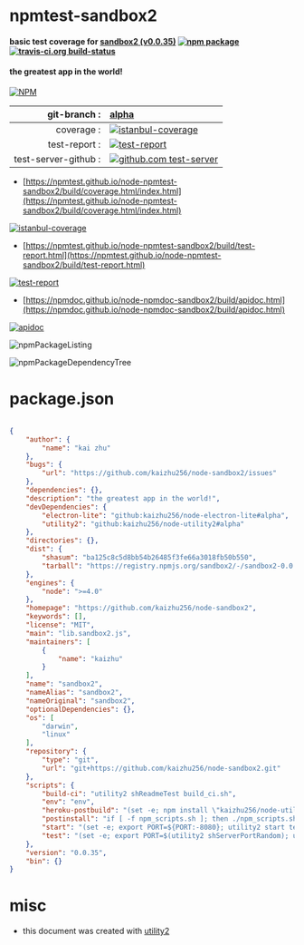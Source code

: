 # npmtest-sandbox2

#### basic test coverage for  [sandbox2 (v0.0.35)](https://github.com/kaizhu256/node-sandbox2)  [![npm package](https://img.shields.io/npm/v/npmtest-sandbox2.svg?style=flat-square)](https://www.npmjs.org/package/npmtest-sandbox2) [![travis-ci.org build-status](https://api.travis-ci.org/npmtest/node-npmtest-sandbox2.svg)](https://travis-ci.org/npmtest/node-npmtest-sandbox2)

#### the greatest app in the world!

[![NPM](https://nodei.co/npm/sandbox2.png?downloads=true&downloadRank=true&stars=true)](https://www.npmjs.com/package/sandbox2)

| git-branch : | [alpha](https://github.com/npmtest/node-npmtest-sandbox2/tree/alpha)|
|--:|:--|
| coverage : | [![istanbul-coverage](https://npmtest.github.io/node-npmtest-sandbox2/build/coverage.badge.svg)](https://npmtest.github.io/node-npmtest-sandbox2/build/coverage.html/index.html)|
| test-report : | [![test-report](https://npmtest.github.io/node-npmtest-sandbox2/build/test-report.badge.svg)](https://npmtest.github.io/node-npmtest-sandbox2/build/test-report.html)|
| test-server-github : | [![github.com test-server](https://npmtest.github.io/node-npmtest-sandbox2/GitHub-Mark-32px.png)](https://npmtest.github.io/node-npmtest-sandbox2/build/app/index.html) | | build-artifacts : | [![build-artifacts](https://npmtest.github.io/node-npmtest-sandbox2/glyphicons_144_folder_open.png)](https://github.com/npmtest/node-npmtest-sandbox2/tree/gh-pages/build)|

- [https://npmtest.github.io/node-npmtest-sandbox2/build/coverage.html/index.html](https://npmtest.github.io/node-npmtest-sandbox2/build/coverage.html/index.html)

[![istanbul-coverage](https://npmtest.github.io/node-npmtest-sandbox2/build/screenCapture.buildCi.browser.%252Ftmp%252Fbuild%252Fcoverage.lib.html.png)](https://npmtest.github.io/node-npmtest-sandbox2/build/coverage.html/index.html)

- [https://npmtest.github.io/node-npmtest-sandbox2/build/test-report.html](https://npmtest.github.io/node-npmtest-sandbox2/build/test-report.html)

[![test-report](https://npmtest.github.io/node-npmtest-sandbox2/build/screenCapture.buildCi.browser.%252Ftmp%252Fbuild%252Ftest-report.html.png)](https://npmtest.github.io/node-npmtest-sandbox2/build/test-report.html)

- [https://npmdoc.github.io/node-npmdoc-sandbox2/build/apidoc.html](https://npmdoc.github.io/node-npmdoc-sandbox2/build/apidoc.html)

[![apidoc](https://npmdoc.github.io/node-npmdoc-sandbox2/build/screenCapture.buildCi.browser.%252Ftmp%252Fbuild%252Fapidoc.html.png)](https://npmdoc.github.io/node-npmdoc-sandbox2/build/apidoc.html)

![npmPackageListing](https://npmtest.github.io/node-npmtest-sandbox2/build/screenCapture.npmPackageListing.svg)

![npmPackageDependencyTree](https://npmtest.github.io/node-npmtest-sandbox2/build/screenCapture.npmPackageDependencyTree.svg)



# package.json

```json

{
    "author": {
        "name": "kai zhu"
    },
    "bugs": {
        "url": "https://github.com/kaizhu256/node-sandbox2/issues"
    },
    "dependencies": {},
    "description": "the greatest app in the world!",
    "devDependencies": {
        "electron-lite": "github:kaizhu256/node-electron-lite#alpha",
        "utility2": "github:kaizhu256/node-utility2#alpha"
    },
    "directories": {},
    "dist": {
        "shasum": "ba125c8c5d8bb54b26485f3fe66a3018fb50b550",
        "tarball": "https://registry.npmjs.org/sandbox2/-/sandbox2-0.0.35.tgz"
    },
    "engines": {
        "node": ">=4.0"
    },
    "homepage": "https://github.com/kaizhu256/node-sandbox2",
    "keywords": [],
    "license": "MIT",
    "main": "lib.sandbox2.js",
    "maintainers": [
        {
            "name": "kaizhu"
        }
    ],
    "name": "sandbox2",
    "nameAlias": "sandbox2",
    "nameOriginal": "sandbox2",
    "optionalDependencies": {},
    "os": [
        "darwin",
        "linux"
    ],
    "repository": {
        "type": "git",
        "url": "git+https://github.com/kaizhu256/node-sandbox2.git"
    },
    "scripts": {
        "build-ci": "utility2 shReadmeTest build_ci.sh",
        "env": "env",
        "heroku-postbuild": "(set -e; npm install \"kaizhu256/node-utility2#alpha\"; utility2 shDeployHeroku)",
        "postinstall": "if [ -f npm_scripts.sh ]; then ./npm_scripts.sh postinstall; fi",
        "start": "(set -e; export PORT=${PORT:-8080}; utility2 start test.js)",
        "test": "(set -e; export PORT=$(utility2 shServerPortRandom); utility2 test test.js)"
    },
    "version": "0.0.35",
    "bin": {}
}
```



# misc
- this document was created with [utility2](https://github.com/kaizhu256/node-utility2)
